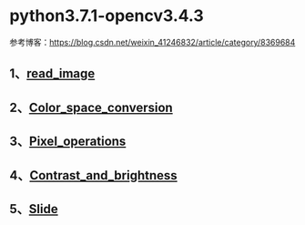 # python3.7.1-opencv3.4.3
参考博客：https://blog.csdn.net/weixin_41246832/article/category/8369684
## 1、[read_image](https://github.com/Clayygou/python-opencv/tree/master/read_image)
## 2、[Color_space_conversion](https://github.com/Clayygou/python-opencv/tree/master/Color_space_conversion)
## 3、[Pixel_operations](https://github.com/Clayygou/python-opencv/tree/master/Pixel_operations)
## 4、[Contrast_and_brightness](https://github.com/Clayygou/python-opencv/tree/master/Contrast_and_brightness)
## 5、[Slide](https://github.com/Clayygou/python-opencv/tree/master/Slide)